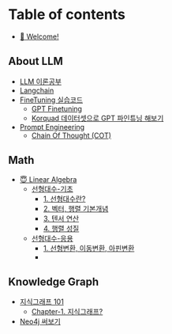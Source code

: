 # Table of contents

* [🙌 Welcome!](README.md)

## About LLM

* [LLM 이론공부](<README (1).md>)
* [Langchain](about-llm/langchain/README.md)
* [FineTuning 실습코드](about-llm/finetuning/README.md)
  * [GPT Finetuning](https://colab.research.google.com/github/An-JIeun/studynotes/blob/main/codes/GPT%20Finetuning.ipynb)
  * [Korquad 데이터셋으로 GPT 파인튜닝 해보기](https://colab.research.google.com/github/An-JIeun/studynotes/blob/main/codes/koquard-data-refine.ipynb)
* [Prompt Engineering](about-llm/prompt-engineering/README.md)
  * [Chain Of Thought (COT)](about-llm/prompt-engineering/chain-of-thought-cot.md)

## Math

* [😇 Linear Algebra](math/readme/README.md)
  * [선형대수-기초](math/readme/undefined/README.md)
    * [1. 선형대수란?](math/readme/undefined/linear-algebra-basic-chap-1.md)
    * [2. 벡터, 행렬 기본개념](math/readme/undefined/linear-algebra-basic-chap-2.md)
    * [3. 텐서 연산](math/readme/undefined/linear-algebra-basic-chap-3.md)
    * [4. 행렬 성질](math/readme/undefined/linear-algebra-basic-chap-4.md)
  * [선형대수-응용]()
    * [1. 선형변환, 이동변환, 아핀변환]()
    *

## Knowledge Graph

* [지식그래프 101](knowledge-graph/knowledge-graph-101/READNE.md)
  * [Chapter-1. 지식그래프?](knowledge-graph/knowledge-graph-101/chap1.md)
* [Neo4j 써보기](knowledge-graph/neo4j.md)